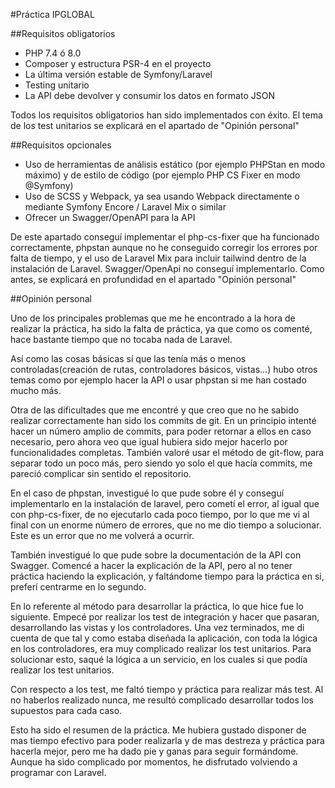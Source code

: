 #Práctica IPGLOBAL

##Requisitos obligatorios

- PHP 7.4 ó 8.0
- Composer y estructura PSR-4 en el proyecto
- La última versión estable de Symfony/Laravel
- Testing unitario
- La API debe devolver y consumir los datos en formato JSON

Todos los requisitos obligatorios han sido implementados con éxito. El tema de los test unitarios se explicará en el apartado de "Opinión personal"

##Requisitos opcionales

- Uso de herramientas de análisis estático (por ejemplo PHPStan en modo máximo) y de estilo de código (por ejemplo PHP CS Fixer en modo @Symfony)
- Uso de SCSS y Webpack, ya sea usando Webpack directamente o mediante Symfony Encore / Laravel Mix o similar
- Ofrecer un Swagger/OpenAPI para la API

De este apartado conseguí implementar el php-cs-fixer que ha funcionado correctamente, phpstan aunque no he conseguido corregir los errores por falta de tiempo, y el uso de Laravel Mix para incluir tailwind dentro de la instalación de Laravel. Swagger/OpenApi no conseguí implementarlo. Como antes, se explicará en profundidad en el apartado "Opinión personal"

##Opinión personal

Uno de los principales problemas que me he encontrado a la hora de realizar la práctica, ha sido la falta de práctica, ya que como os comenté, hace bastante tiempo que no tocaba nada de Laravel.  

Así como las cosas básicas sí que las tenía más o menos controladas(creación de rutas, controladores básicos, vistas...) hubo otros temas como por ejemplo hacer la API o usar phpstan si me han costado mucho más.  

Otra de las dificultades que me encontré y que creo que no he sabido realizar correctamente han sido los commits de git. En un principio intenté hacer un número amplio de commits, para poder retornar a ellos en caso necesario, pero ahora veo que igual hubiera sido mejor hacerlo por funcionalidades completas. También valoré usar el método de git-flow, para separar todo un poco más, pero siendo yo solo el que hacía commits, me pareció complicar sin sentido el repositorio.  

En el caso de phpstan, investigué lo que pude sobre él y conseguí implementarlo en la instalación de laravel, pero cometí el error, al igual que con php-cs-fixer, de no ejecutarlo cada poco tiempo, por lo que me vi al final con un enorme número de errores, que no me dio tiempo a solucionar. Este es un error que no me volverá a ocurrir.  

También investigué lo que pude sobre la documentación de la API con Swagger. Comencé a hacer la explicación de la API, pero al no tener práctica haciendo la explicación, y faltándome tiempo para la práctica en si, preferí centrarme en lo segundo.  

En lo referente al método para desarrollar la práctica, lo que hice fue lo siguiente. Empecé por realizar los test de integración y hacer que pasaran, desarrollando las vistas y los controladores. Una vez terminados, me di cuenta de que tal y como estaba diseñada la aplicación, con toda la lógica en los controladores, era muy complicado realizar los test unitarios. Para solucionar esto, saqué la lógica a un servicio, en los cuales si que podía realizar los test unitarios.  

Con respecto a los test, me faltó tiempo y práctica para realizar más test. Al no haberlos realizado nunca, me resultó complicado desarrollar todos los supuestos para cada caso.  

Esto ha sido el resumen de la práctica. Me hubiera gustado disponer de mas tiempo efectivo para poder realizarla y de mas destreza y práctica para hacerla mejor, pero me ha dado pie y ganas para seguir formándome. Aunque ha sido complicado por momentos, he disfrutado volviendo a programar con Laravel.  

